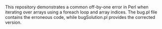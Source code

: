 This repository demonstrates a common off-by-one error in Perl when iterating over arrays using a foreach loop and array indices.  The bug.pl file contains the erroneous code, while bugSolution.pl provides the corrected version.